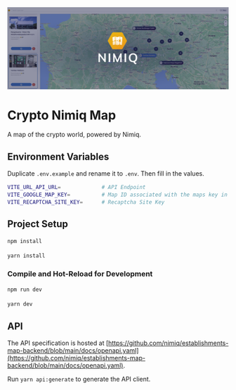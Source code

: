 <img src="./docs/background.png" alt="Nimiq Crypto Map banner" />

# Crypto Nimiq Map

A map of the crypto world, powered by Nimiq.

## Environment Variables

Duplicate `.env.example` and rename it to `.env`. Then fill in the values.


```bash
VITE_URL_API_URL=             # API Endpoint
VITE_GOOGLE_MAP_KEY=          # Map ID associated with the maps key in Google Cloud
VITE_RECAPTCHA_SITE_KEY=      # Recaptcha Site Key
```

## Project Setup

```sh
npm install

yarn install
```

### Compile and Hot-Reload for Development

```sh
npm run dev

yarn dev
```

## API

The API specification is hosted at [https://github.com/nimiq/establishments-map-backend/blob/main/docs/openapi.yaml](https://github.com/nimiq/establishments-map-backend/blob/main/docs/openapi.yaml). 

Run `yarn api:generate` to generate the API client.